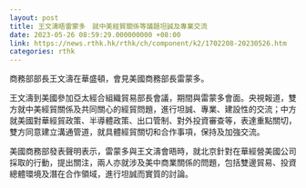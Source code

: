 ```yaml
---
layout: post
title: 王文濤晤雷蒙多　就中美經貿關係等議題坦誠及專業交流
date: 2023-05-26 08:59:29.000000000 +08:00
link: https://news.rthk.hk/rthk/ch/component/k2/1702208-20230526.htm
categories: rthk
---
```


商務部部長王文濤在華盛頓，會見美國商務部長雷蒙多。

王文濤到美國參加亞太經合組織貿易部長會議，期間與雷蒙多會面。央視報道，雙方就中美經貿關係及共同關心的經貿問題，進行坦誠、專業、建設性的交流；中方就美國對華經貿政策、半導體政策、出口管制、對外投資審查等，表達重點關切，雙方同意建立溝通管道，就具體經貿關切和合作事項，保持及加強交流。

美國商務部發表聲明表示，雷蒙多與王文濤會晤時，就北京針對在華經營美國公司採取的行動，提出關注，兩人亦就涉及美中商業關係的問題，包括雙邊貿易、投資總體環境及潛在合作領域，進行坦誠而實質的討論。

